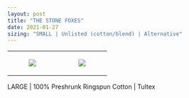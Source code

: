 ```yaml
---
layout: post
title: "THE STONE FOXES"
date: 2021-01-27
sizing: "SMALL | Unlisted (cotton/blend) | Alternative"
---
```




<table style="width:100%;"><tr><td style="vertical-align:top;">
      <figure class="tmblr-full" data-orig-height="2048" data-orig-width="1365" data-orig-src="https://concertshirts.netlify.app/shirts/0225/0225-01.jpg"><img src="https://64.media.tumblr.com/d1641fcc5da603643fbee767e6343a5f/f3729b496a10c8ac-91/s540x810/5c9f4639eb033b863ac8c21e934e88ea64ae767c.jpg" data-orig-height="2048" data-orig-width="1365" data-orig-src="https://concertshirts.netlify.app/shirts/0225/0225-01.jpg"/></figure></td>
    <td style="vertical-align:top;">
      <figure class="tmblr-full" data-orig-height="2048" data-orig-width="1365" data-orig-src="https://concertshirts.netlify.app/shirts/0225/0225-02.jpg"><img src="https://64.media.tumblr.com/66d278daf49dd618e9e8d7b30291657f/f3729b496a10c8ac-b9/s540x810/72d85e78e0ba04a3e9ebe36c41e5bfdea49f81bc.jpg" data-orig-height="2048" data-orig-width="1365" data-orig-src="https://concertshirts.netlify.app/shirts/0225/0225-02.jpg"/></figure></td>
  </tr></table><p>
  LARGE | 100% Preshrunk Ringspun Cotton | Tultex
</p>
